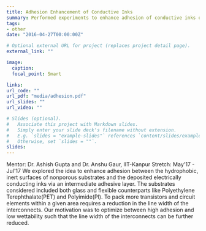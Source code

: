 ```yaml
---
title: Adhesion Enhancement of Conductive Inks
summary: Performed experiments to enhance adhesion of conductive inks on non-porous substrates for printing application
tags:
- other
date: "2016-04-27T00:00:00Z"

# Optional external URL for project (replaces project detail page).
external_link: ""

image:
  caption:
  focal_point: Smart

links:
url_code: ""
url_pdf: "media/adhesion.pdf"
url_slides: ""
url_video: ""

# Slides (optional).
#   Associate this project with Markdown slides.
#   Simply enter your slide deck's filename without extension.
#   E.g. `slides = "example-slides"` references `content/slides/example-slides.md`.
#   Otherwise, set `slides = ""`.
slides:
---
```

Mentor: Dr. Ashish Gupta and Dr. Anshu Gaur, IIT-Kanpur
Stretch: May'17 - Jul'17
We explored the idea to enhance adhesion between the hydrophobic, inert surfaces of nonporous
substrates and the deposited electrically conducting inks via an intermediate adhesive layer.
The substrates considered included both glass and flexible counterparts like Polyethylene
Terephthalate(PET) and Polyimide(PI). To pack more transistors and circuit elements within a given
area requires a reduction in the line width of the interconnects. Our motivation was to
optimize between high adhesion and low wettability such that the line width of the interconnects
can be further reduced.
